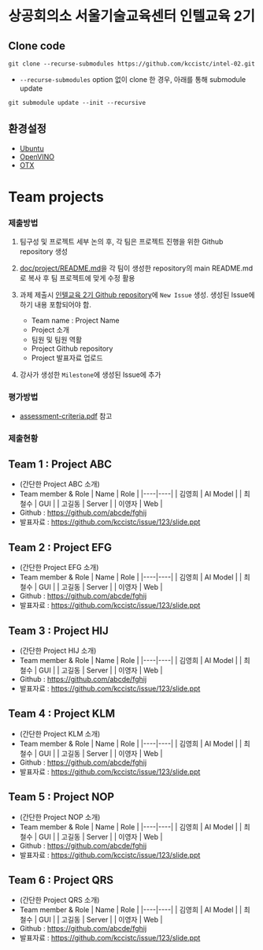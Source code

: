 # 상공회의소 서울기술교육센터 인텔교육 2기

## Clone code 

```shell
git clone --recurse-submodules https://github.com/kccistc/intel-02.git
```

* `--recurse-submodules` option 없이 clone 한 경우, 아래를 통해 submodule update

```shell
git submodule update --init --recursive
``` 

## 환경설정

* [Ubuntu](./doc/environment/ubuntu.md)
* [OpenVINO](./doc/environment/openvino.md)
* [OTX](./doc/environment/otx.md)

# Team projects

### 제출방법

1. 팀구성 및 프로젝트 세부 논의 후, 각 팀은 프로젝트 진행을 위한 Github repository 생성

2. [doc/project/README.md](./doc/project/README.md)을 각 팀이 생성한 repository의 main README.md로 복사 후 팀 프로젝트에 맞게 수정 활용

3. 과제 제출시 [인텔교육 2기 Github repository](https://github.com/kccistc/intel-02.git)에 `New Issue` 생성. 생성된 Issue에 하기 내용 포함되어야 함.

    * Team name : Project Name
    * Project 소개
    * 팀원 및 팀원 역활
    * Project Github repository
    * Project 발표자료 업로드

4. 강사가 생성한 `Milestone`에 생성된 Issue에 추가 

### 평가방법

* [assessment-criteria.pdf](./doc/project/assessment-criteria.pdf) 참고

### 제출현황

## Team 1 : Project ABC

* (간단한 Project ABC 소개)
* Team member & Role
  | Name | Role |
  |----|----|
  | 김영희 | AI Model |
  | 최철수 | GUI |
  | 고길동 | Server |
  | 이영자 | Web |
* Github : https://github.com/abcde/fghij
* 발표자료 : https://github.com/kccistc/issue/123/slide.ppt

## Team 2 : Project EFG

* (간단한 Project EFG 소개)
* Team member & Role
  | Name | Role |
  |----|----|
  | 김영희 | AI Model |
  | 최철수 | GUI |
  | 고길동 | Server |
  | 이영자 | Web |
* Github : https://github.com/abcde/fghij
* 발표자료 : https://github.com/kccistc/issue/123/slide.ppt

## Team 3 : Project HIJ

* (간단한 Project HIJ 소개)
* Team member & Role
  | Name | Role |
  |----|----|
  | 김영희 | AI Model |
  | 최철수 | GUI |
  | 고길동 | Server |
  | 이영자 | Web |
* Github : https://github.com/abcde/fghij
* 발표자료 : https://github.com/kccistc/issue/123/slide.ppt

## Team 4 : Project KLM

* (간단한 Project KLM 소개)
* Team member & Role
  | Name | Role |
  |----|----|
  | 김영희 | AI Model |
  | 최철수 | GUI |
  | 고길동 | Server |
  | 이영자 | Web |
* Github : https://github.com/abcde/fghij
* 발표자료 : https://github.com/kccistc/issue/123/slide.ppt

## Team 5 : Project NOP

* (간단한 Project NOP 소개)
* Team member & Role
  | Name | Role |
  |----|----|
  | 김영희 | AI Model |
  | 최철수 | GUI |
  | 고길동 | Server |
  | 이영자 | Web |
* Github : https://github.com/abcde/fghij
* 발표자료 : https://github.com/kccistc/issue/123/slide.ppt

## Team 6 : Project QRS

* (간단한 Project QRS 소개)
* Team member & Role
  | Name | Role |
  |----|----|
  | 김영희 | AI Model |
  | 최철수 | GUI |
  | 고길동 | Server |
  | 이영자 | Web |
* Github : https://github.com/abcde/fghij
* 발표자료 : https://github.com/kccistc/issue/123/slide.ppt
